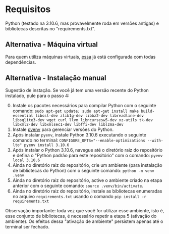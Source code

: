 # Requisitos

Python (testado na 3.10.6, mas provavelmente roda em versões antigas) e bibliotecas descritas no "requirements.txt".

## Alternativa - Máquina virtual
Para quem utiliza máquinas virtuais, [essa](https://drive.google.com/file/d/1z_f8lX3bTV4COiL8d3qzuMJanPFPBCbf/view?usp=sharing) já está configurada com todas dependências.

## Alternativa - Instalação manual

Sugestão de instação. Se você já tem uma versão recente do Python instalado, pule para o passo 4:

0) Instale os pacotes necessários para compilar Python com o seguinte comando: `sudo apt-get update; sudo apt-get install make build-essential libssl-dev zlib1g-dev libbz2-dev libreadline-dev libsqlite3-dev wget curl llvm libncursesw5-dev xz-utils tk-dev libxml2-dev libxmlsec1-dev libffi-dev liblzma-dev`
1) Instale [pyenv](https://github.com/pyenv/pyenv) para gerenciar versões do Python.
2) Após instalar  `pyenv`, instale Python 3.10.6 executando o seguinte comando no terminal: `CONFIGURE_OPTS="--enable-optimizations --with-lto" pyenv install 3.10.6` 
3) Após instalar o Python 3.10.6, navegue até o diretório raiz do repositório e defina o "Python padrão para este repositório" com o comando: `pyenv local 3.10.6`
4) Ainda no diretório raiz do repositório, crie um ambiente (para instalação de bibliotecas do Python) com o seguinte comando: `python -m venv .venv`
5) Ainda no diretório raiz do repositório, active o ambiente criado na etapa anterior com o seguinte comando: `source .venv/bin/activate`.  
6) Ainda no diretório raiz do repositório, instale as bibliotecas enumeradas no arquivo `requirements.txt` usando o comando `pip install -r requirements.txt`

Observação importante: toda vez que você for utilizar esse ambiente, isto é, esse conjunto de bibliotecas, é necessário repetir a etapa 5 (ativação do ambiente). Os efeitos dessa "ativação de ambiente" persistem apenas até o terminal ser fechado.
